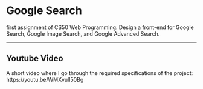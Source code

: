 <h1>Google Search</h1>
first assignment of CS50 Web Programming: Design a front-end for Google Search, Google Image Search, and Google Advanced Search.
<hr>
<h2> Youtube Video </h2>
A short video where I go through the required specifications of the project: https://youtu.be/WMXvull50Bg


